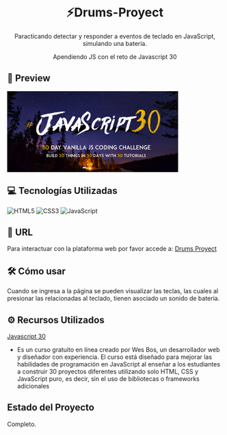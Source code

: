 ## <h1 align="center">⚡Drums-Proyect</h1> 
<p align="center">Paracticando detectar y responder a eventos de teclado en JavaScript, simulando una batería. </p> 
<p align="center">Apendiendo JS con el reto de Javascript 30</p>


## 💟 Preview
  <div style="display: flex; justify-content: center; margin: 30">
   <img src="Screenshot_3.png" width="400" alt="" >
   <img src="" width="400" alt="" >
  </div>

## 💻 Tecnologías Utilizadas 
![HTML5](https://img.shields.io/badge/html5-%23E34F26.svg?style=for-the-badge&logo=html5&logoColor=white)
![CSS3](https://img.shields.io/badge/css3-%231572B6.svg?style=for-the-badge&logo=css3&logoColor=white)
![JavaScript](https://img.shields.io/badge/javascript-%23323330.svg?style=for-the-badge&logo=javascript&logoColor=%23F7DF1E)

## 🌼 URL 
Para interactuar con la plataforma web por favor accede a: <a href="" target="_blank">Drums Proyect</a>

## 🛠 Cómo usar
Cuando se ingresa a la página se pueden visualizar las teclas, las cuales al presionar las relacionadas al teclado, tienen asociado un sonido de batería. 

## ⚙ Recursos Utilizados
<a href="https://javascript30.com/" target="_blank">Javascript 30</a>
- Es un curso gratuito en línea creado por Wes Bos, un desarrollador web y diseñador con experiencia. El curso está diseñado para mejorar las habilidades de programación en JavaScript al enseñar a los estudiantes a construir 30 proyectos diferentes utilizando solo HTML, CSS y JavaScript puro, es decir, sin el uso de bibliotecas o frameworks adicionales

## Estado del Proyecto
 Completo. 

